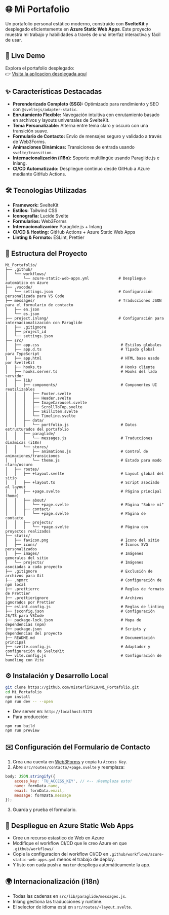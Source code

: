 # 🌐 Mi Portafolio

Un portafolio personal estático moderno, construido con **SvelteKit** y desplegado eficientemente en **Azure Static Web Apps**. Este proyecto muestra mi trabajo y habilidades a través de una interfaz interactiva y fácil de usar.

## 🚀 Live Demo

Explora el portafolio desplegado:  
👉 [Visita la aplicacion desplegada aquí](https://mango-cliff-0c6c03b1e.2.azurestaticapps.net/)

## ✨ Características Destacadas

- **Prerenderizado Completo (SSG):** Optimizado para rendimiento y SEO con `@sveltejs/adapter-static`.
- **Enrutamiento Flexible:** Navegación intuitiva con enrutamiento basado en archivos y layouts universales de SvelteKit.
- **Tema Personalizable:** Alterna entre tema claro y oscuro con una transición suave.
- **Formulario de Contacto:** Envío de mensajes seguro y validado a través de Web3Forms.
- **Animaciones Dinámicas:** Transiciones de entrada usando `svelte/transition`.
- **Internacionalización (i18n):** Soporte multilingüe usando Paraglide.js e Inlang.
- **CI/CD Automatizado:** Despliegue continuo desde GitHub a Azure mediante GitHub Actions.

## 🛠️ Tecnologías Utilizadas

- **Framework:** SvelteKit
- **Estilos:** Tailwind CSS
- **Iconografía:** Lucide Svelte
- **Formularios:** Web3Forms
- **Internacionalización:** Paraglide.js + Inlang
- **CI/CD & Hosting:** GitHub Actions + Azure Static Web Apps
- **Linting & Formato:** ESLint, Prettier

## 📂 Estructura del Proyecto

```plaintext
Mi_Portafolio/
├── .github/
│   └── workflows/
│       └── azure-static-web-apps.yml             # Despliegue automático en Azure
├── .vscode/
│   └── settings.json                             # Configuración personalizada para VS Code
├── messages/                                     # Traducciones JSON para el formulario de contacto
│   ├── en.json
│   └── es.json
├── project.inlang/                               # Configuración para internacionalización con Paraglide
│   ├── .gitignore
│   ├── project_id
│   └── settings.json
├── src/
│   ├── app.css                                    # Estilos globales
│   ├── app.d.ts                                   # Tipado global para TypeScript
│   ├── app.html                                   # HTML base usado por SvelteKit
│   ├── hooks.ts                                   # Hooks cliente
│   ├── hooks.server.ts                            # Hooks del lado servidor
│   ├── lib/
│   │   ├── components/                            # Componentes UI reutilizables
│   │   │   ├── Footer.svelte
│   │   │   ├── Header.svelte
│   │   │   ├── ImageCarousel.svelte
│   │   │   ├── ScrollToTop.svelte
│   │   │   ├── SkillItem.svelte
│   │   │   └── Timeline.svelte
│   │   ├── data/
│   │   │   └── portfolio.js                       # Datos estructurados del portafolio
│   │   ├── paraglide/
│   │   │   └── messages.js                        # Traducciones dinámicas (i18n)
│   │   └── stores/
│   │       ├── animations.js                      # Control de animaciones/transiciones
│   │       └── theme.js                           # Estado para modo claro/oscuro
│   ├── routes/
│   │   ├── +layout.svelte                         # Layout global del sitio
│   │   ├── +layout.ts                             # Script asociado al layout
│   │   ├── +page.svelte                           # Página principal (home)
│   │   ├── about/
│   │   │   └── +page.svelte                       # Página "Sobre mí"
│   │   ├── contact/
│   │   │   └── +page.svelte                       # Página de contacto
│   │   ├── projects/
│   │   │   └── +page.svelte                       # Página con proyectos realizados
├── static/
│   ├── favicon.png                                # Ícono del sitio
│   ├── icons/                                     # Íconos SVG personalizados
│   ├── images/                                    # Imágenes generales del sitio
│   └── projects/                                  # Imágenes asociadas a cada proyecto
├── .gitignore                                     # Exclusión de archivos para Git
├── .npmrc                                         # Configuración de npm local
├── .prettierrc                                    # Reglas de formato de Prettier
├── .prettierignore                                # Archivos ignorados por Prettier
├── eslint.config.js                               # Reglas de linting
├── jsconfig.json                                  # Configuración JS/TS para VSCode
├── package-lock.json                              # Mapa de dependencias (npm)
├── package.json                                   # Scripts y dependencias del proyecto
├── README.md                                      # Documentación principal
├── svelte.config.js                               # Adaptador y configuración de SvelteKit
└── vite.config.js                                 # Configuración de bundling con Vite
```

## ⚙️ Instalación y Desarrollo Local

```bash
git clone https://github.com/misterlink19/Mi_Portafolio.git
cd Mi_Portafolio
npm install
npm run dev -- --open
```

- Dev server en: `http://localhost:5173`
- Para producción:

```bash
npm run build
npm run preview
```

## ✉️ Configuración del Formulario de Contacto

1. Crea una cuenta en [Web3Forms](https://web3forms.com) y copia tu `Access Key`.
2. Abre `src/routes/contacto/+page.svelte` y reemplaza:

```javascript
body: JSON.stringify({
	access_key: 'TU_ACCESS_KEY', // <-- ¡Reemplaza esto!
	name: formData.name,
	email: formData.email,
	message: formData.message
});
```

3. Guarda y prueba el formulario.

## 🚀 Despliegue en Azure Static Web Apps

- Cree un recurso estastico de Web en Azure
- Modifique el workflow CI/CD que le creo Azure en que `.github/workflows/`
- Copie la configuracion del workflow CI/CD en `.github/workflows/azure-static-web-apps.yml` menos el trabajo de deploy.
- Y listo con cada push a `master` despliega automáticamente la app.

## 🌍 Internacionalización (i18n)

- Todas las cadenas en `src/lib/paraglide/messages.js`.
- Inlang gestiona las traducciones y runtime.
- El selector de idioma está en `src/routes/+layout.svelte`.
